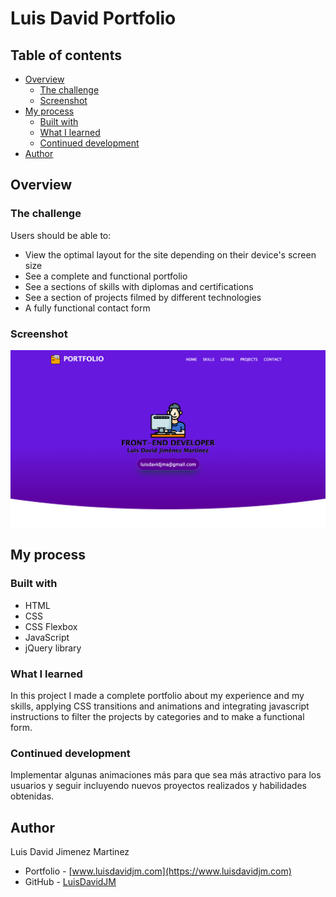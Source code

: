 # Luis David Portfolio

## Table of contents

- [Overview](#overview)
  - [The challenge](#the-challenge)
  - [Screenshot](#screenshot)
- [My process](#my-process)
  - [Built with](#built-with)
  - [What I learned](#what-i-learned)
  - [Continued development](#continued-development)
- [Author](#author)

## Overview

### The challenge

Users should be able to:

- View the optimal layout for the site depending on their device's screen size
- See a complete and functional portfolio
- See a sections of skills with diplomas and certifications
- See a section of projects filmed by different technologies
- A fully functional contact form

### Screenshot

![](./portfolio.png)

## My process

### Built with

- HTML
- CSS
- CSS Flexbox
- JavaScript
- jQuery library

### What I learned

In this project I made a complete portfolio about my experience and my skills, applying CSS transitions and animations and integrating javascript instructions to filter the projects by categories and to make a functional form.

### Continued development

Implementar algunas animaciones más para que sea más atractivo para los usuarios y seguir incluyendo nuevos proyectos realizados y habilidades obtenidas.

## Author

Luis David Jimenez Martinez
- Portfolio - [www.luisdavidjm.com](https://www.luisdavidjm.com)
- GitHub - [LuisDavidJM](https://github.com/LuisDavidJM)
